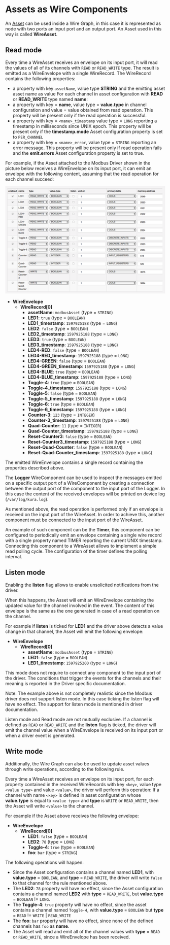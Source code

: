# Assets as Wire Components

An [Asset](../connect-field-devices/driver-and-assets.md) can be used inside a Wire Graph, in this case it is represented as node with two ports an input port and an output port. An Asset used in this way is called **WireAsset**.



## Read mode

Every time a WireAsset receives an envelope on its input port, it will read the values of all of its channels with `READ` or `READ_WRITE` type. The result is emitted as a WireEnvelope with a single WireRecord. The WireRecord contains the following properties:

* a property with key `assetName`, value type **STRING** and the emitting asset asset name as value
For each channel in asset configuration with **READ** or **READ_WRITE** type named **name**:
* a property with key = **name**, value type = **value.type** in channel configuration and value = value obtained from read operation. This property will be present only if the read operation is successful.
* a property with key = `<name>_timestamp` value type = `LONG` reporting a timestamp in milliseconds since UNIX epoch. This property will be present only if the **timestamp.mode** Asset configuration property is set to `PER_CHANNEL`
* a property with key = `<name>_error`, value type = `STRING` reporting an error message. This property will be present only if read operation fails and the **emit.errors** Asset configuration property is set to true.

For example, if the Asset attached to the Modbus Driver shown in the picture below receives a WireEnvelope on its input port, it can emit an envelope with the following content, assuming that the read operation for each channel succeed:

![WireAsset Read Example](./images/asset-read-example.png)

* **WireEnvelope**
    * **WireRecord[0]**
        * **assetName**: `modbusAsset` (type = `STRING`)
        * **LED1**: `true` (type = `BOOLEAN`)
        * **LED1_timestamp**: `1597925188` (type = `LONG`)
        * **LED2**: `false` (type = `BOOLEAN`)
        * **LED2_timestamp**: `1597925188` (type = `LONG`)
        * **LED3**: `true` (type = `BOOLEAN`)
        * **LED3_timestamp**: `1597925188` (type = `LONG`)
        * **LED4-RED**: `false` (type = `BOOLEAN`)
        * **LED4-RED_timestamp**: `1597925188` (type = `LONG`)
        * **LED4-GREEN**: `false` (type = `BOOLEAN`)
        * **LED4-GREEN_timestamp**: `1597925188` (type = `LONG`)
        * **LED4-BLUE**: `true` (type = `BOOLEAN`)
        * **LED4-BLUE_timestamp**: `1597925188` (type = `LONG`)
        * **Toggle-4**: `true` (type = `BOOLEAN`)
        * **Toggle-4_timestamp**: `1597925188` (type = `LONG`)
        * **Toggle-5**: `false` (type = `BOOLEAN`)
        * **Toggle-5_timestamp**: `1597925188` (type = `LONG`)
        * **Toggle-6**: `true` (type = `BOOLEAN`)
        * **Toggle-6_timestamp**: `1597925188` (type = `LONG`)
        * **Counter-3**: `123` (type = `INTEGER`)
        * **Counter-3_timestamp**: `1597925188` (type = `LONG`)
        * **Quad-Counter**: `11` (type = `INTEGER`)
        * **Quad-Counter_timestamp**: `1597925188` (type = `LONG`)
        * **Reset-Counter3**: `false` (type = `BOOLEAN`)
        * **Reset-Counter3_timestamp**: `1597925188` (type = `LONG`)
        * **Reset-Quad-Counter**: `false` (type = `BOOLEAN`)
        * **Reset-Quad-Counter_timestamp**: `1597925188` (type = `LONG`)

The emitted WireEnvelope contains a single record containing the properties described above.

The **Logger** WireComponent can be used to inspect the messages emitted on a specific output port of a WireComponent by creating a connection between the output port of the component to the input port of the Logger. In this case the content of the received envelopes will be printed on device log (`/var/log/kura.log`).

As mentioned above, the read operation is performed only if an envelope is received on the input port of the WireAsset. In order to achieve this, another component must be connected to the input port of the WireAsset.

An example of such component can be the **Timer**, this component can be configured to periodically emit an envelope containing a single wire record with a single property named TIMER reporting the current UNIX timestamp.
Connecting this component to a WireAsset allows to implement a simple read polling cycle. The configuration of the timer defines the polling interval.



## Listen mode

Enabling the **listen** flag allows to enable unsolicited notifications from the driver.

When this happens, the Asset will emit an WireEnvelope containing the updated value for the channel involved in the event. The content of this envelope is the same as the one generated in case of a read operation on the channel.

For example if **listen** is ticked for **LED1** and the driver above detects a value change in that channel, the Asset will emit the following envelope:

* **WireEnvelope**
    * **WireRecord[0]**
        * **assetName**: `modbusAsset` (type = `STRING`)
        * **LED1**: `false` (type = `BOOLEAN`)
        * **LED1_timestamp**: `1597925200` (type = `LONG`)

This mode does not require to connect any component to the input port of the driver. The conditions that trigger the events for the channels and their meaning is reported in the Driver specific documentation.

Note: The example above is not completely realistic since the Modbus driver does not support listen mode. In this case ticking the listen flag will have no effect. The support for listen mode is mentioned in driver documentation.

Listen mode and Read mode are not mutually exclusive. If a channel is defined as `READ` or `READ_WRITE` and the **listen** flag is ticked, the driver will emit the channel value when a WireEnvelope is received on its input port or when a driver event is generated.



## Write mode

Additionally, the Wire Graph can also be used to update asset values through write operations, according to the following rule.

Every time a WireAsset receives an envelope on its input port, for each property contained in the received WireRecords with key `<key>`, value type `<value type>` and value `<value>`, the driver will perform this operation:
If a channel with name `<key>` is defined in asset configuration whose **value.type** is equal to `<value type>` and **type** is `WRITE` or `READ_WRITE`, then the Asset will write `<value>` to the channel.

For example if the Asset above receives the following envelope:

* **WireEnvelope**
    * **WireRecord[0]**
        * **LED1**: `false` (type = `BOOLEAN`)
        * **LED2**: `78` (type = `LONG`)
        * **Toggle-4**: `true` (type = `BOOLEAN`)
        * **foo**: `bar` (type = `STRING`)

The following operations will happen:

* Since the Asset configuration contains a channel named **LED1**, with **value.type** = `BOOLEAN`, and **type** = `READ_WRITE`, the driver will write `false` to that channel for the rule mentioned above.
* The **LED2**: `78` property will have no effect, since the Asset configuration contains a channel named **LED2** with **type** = `READ_WRITE`, but **value.type** = `BOOLEAN` != `LONG`.
* The **Toggle-4**: `true` property will have no effect, since the asset contains a channel named `Toggle-4`, with **value.type** = `BOOLEAN` but **type**  = `READ` != `WRITE` | `READ_WRITE`
* The  **foo**: `bar` property will have no effect, since none of the defined channels has `foo` as **name**.
* The Asset will read and emit all of the channel values with **type** = `READ` or `READ_WRITE`, since a WireEnvelope has been received.